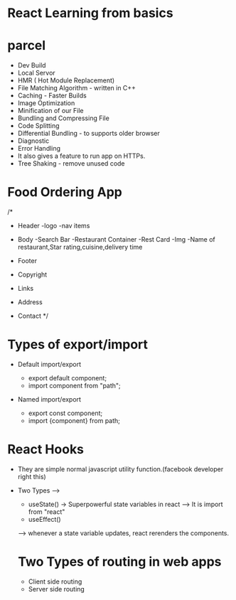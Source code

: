 # React Learning from basics


# parcel
- Dev Build
- Local Servor
- HMR ( Hot Module Replacement)
- File Matching Algorithm - written in C++
- Caching - Faster Builds
- Image Optimization
- Minification of our File
- Bundling and Compressing File
- Code Splitting
- Differential Bundling - to supports older browser 
- Diagnostic
- Error Handling
- It also gives a feature to run app on HTTPs.
- Tree Shaking - remove unused code

# Food Ordering App

/*
- Header
  -logo 
  -nav items
- Body 
  -Search Bar
  -Restaurant Container
    -Rest Card
      -Img
      -Name of restaurant,Star rating,cuisine,delivery time

- Footer 
 - Copyright 
 - Links
 - Address
 - Contact
*/

# Types of export/import

- Default import/export
  - export default component;
  - import component from "path";

- Named import/export
  - export const component;
  - import {component} from path; 

# React Hooks

- They are simple normal javascript utility function.(facebook developer right this)
- Two Types -->
  - useState()  -> Superpowerful state variables in react --> It is import from "react"
  - useEffect()

  --> whenever a state variable updates, react rerenders the components.

  # Two Types of routing in web apps

  - Client side routing
  - Server side routing